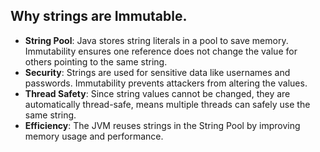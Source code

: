 ## Why strings are Immutable.
  - **String Pool**: Java stores string literals in a pool to save memory. Immutability ensures one reference does not change the value for others pointing to the same string.
  - **Security**: Strings are used for sensitive data like usernames and passwords. Immutability prevents attackers from altering the values.
  - **Thread Safety**: Since string values cannot be changed, they are automatically thread-safe, means multiple threads can safely use the same string.
  - **Efficiency**: The JVM reuses strings in the String Pool by improving memory usage and performance.
